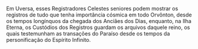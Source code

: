 ﻿Em Uversa, esses Registradores Celestes seniores podem mostrar os registros de tudo que tenha importância cósmica em todo Orvônton, desde os tempos longínquos da chegada dos Anciães dos Dias, enquanto, na Ilha Eterna, os Custódios dos Registros guardam os arquivos daquele reino, os quais testemunham as transações do Paraíso desde os tempos da personificação do Espírito Infinito.